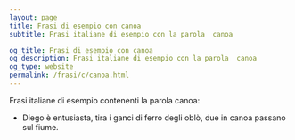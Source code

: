 ```yaml
---
layout: page
title: Frasi di esempio con canoa 
subtitle: Frasi italiane di esempio con la parola  canoa

og_title: Frasi di esempio con canoa 
og_description: Frasi italiane di esempio con la parola  canoa
og_type: website
permalink: /frasi/c/canoa.html
---
```


Frasi italiane di esempio contenenti la parola canoa:


- Diego è entusiasta, tira i ganci di ferro degli oblò, due in canoa passano sul fiume.
